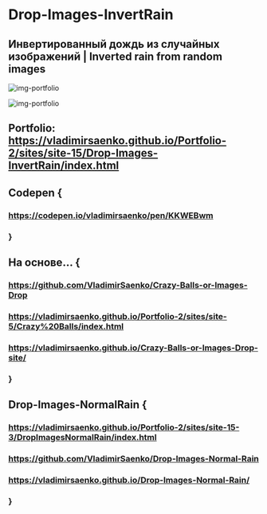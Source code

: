 # Drop-Images-InvertRain
 
## Инвертированный дождь из случайных изображений | Inverted rain from random images

![img-portfolio](https://user-images.githubusercontent.com/56477695/150163941-e641901e-20d4-4342-9597-5356770aa0cc.jpeg)

![img-portfolio](https://user-images.githubusercontent.com/56477695/203998764-0c1997ba-d3c7-4698-a78f-26dcbbdde3a5.jpg)

## Portfolio: https://vladimirsaenko.github.io/Portfolio-2/sites/site-15/Drop-Images-InvertRain/index.html

## Codepen {

### https://codepen.io/vladimirsaenko/pen/KKWEBwm

### }

## На основе... {

### https://github.com/VladimirSaenko/Crazy-Balls-or-Images-Drop
  
### https://vladimirsaenko.github.io/Portfolio-2/sites/site-5/Crazy%20Balls/index.html
  
### https://vladimirsaenko.github.io/Crazy-Balls-or-Images-Drop-site/
  
### }

## Drop-Images-NormalRain {

### https://vladimirsaenko.github.io/Portfolio-2/sites/site-15-3/DropImagesNormalRain/index.html

### https://github.com/VladimirSaenko/Drop-Images-Normal-Rain

### https://vladimirsaenko.github.io/Drop-Images-Normal-Rain/

### }
